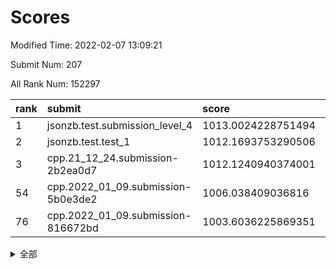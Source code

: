 # Scores

Modified Time: 2022-02-07 13:09:21

Submit Num: 207

All Rank Num: 152297

| rank |               submit               |       score        |       sigma        | pk_num |
| :--- | :--------------------------------- | :----------------- | :----------------- | :----- |
| 1    | jsonzb.test.submission_level_4     | 1013.0024228751494 | 0.8102453894268151 | 2941   |
| 2    | jsonzb.test.test_1                 | 1012.1693753290506 | 0.8062573137015157 | 2942   |
| 3    | cpp.21_12_24.submission-2b2ea0d7   | 1012.1240940374001 | 0.7784175857498598 | 2943   |
| 54   | cpp.2022_01_09.submission-5b0e3de2 | 1006.038409036816  | 0.7206216525864327 | 2943   |
| 76   | cpp.2022_01_09.submission-816672bd | 1003.6036225869351 | 0.7114959898122294 | 2945   |


<details>
<summary>全部</summary>

| rank |                 submit                 |       score        |       sigma        | pk_num |
| :--- | :------------------------------------- | :----------------- | :----------------- | :----- |
| 1    | jsonzb.test.submission_level_4         | 1013.0024228751494 | 0.8102453894268151 | 2941   |
| 2    | jsonzb.test.test_1                     | 1012.1693753290506 | 0.8062573137015157 | 2942   |
| 3    | cpp.21_12_24.submission-2b2ea0d7       | 1012.1240940374001 | 0.7784175857498598 | 2943   |
| 4    | gobigger.level_3.submission_level_3_25 | 1011.9007568110027 | 0.754568703927436  | 2939   |
| 5    | gobigger.level_3.submission_level_3_30 | 1011.6798811435197 | 0.7865305689910286 | 2944   |
| 6    | gobigger.level_3.submission_level_3_5  | 1011.343211937926  | 0.7473236156956975 | 2940   |
| 7    | gobigger.level_3.submission_level_3_18 | 1011.1596476109726 | 0.7964214631845978 | 2943   |
| 8    | gobigger.level_3.submission_level_3_6  | 1010.993411274831  | 0.7669948044719129 | 2943   |
| 9    | gobigger.level_3.submission_level_3_32 | 1010.7122304873063 | 0.7760291797447096 | 2937   |
| 10   | gobigger.level_3.submission_level_3_37 | 1010.6665661546323 | 0.7680114137109391 | 2942   |
| 11   | gobigger.level_3.submission_level_3_33 | 1010.5752793944778 | 0.7604044772689365 | 2941   |
| 12   | gobigger.level_3.submission_level_3_48 | 1010.4613429549468 | 0.7671234892305232 | 2943   |
| 13   | gobigger.level_3.submission_level_3_39 | 1010.446181414682  | 0.7595471019856301 | 2945   |
| 14   | gobigger.level_3.submission_level_3_23 | 1010.3717519277002 | 0.767772299867237  | 2941   |
| 15   | gobigger.level_3.submission_level_3_44 | 1010.2473355969215 | 0.7546382356353983 | 2943   |
| 16   | gobigger.level_3.submission_level_3_29 | 1010.1479231025642 | 0.7556071248720747 | 2944   |
| 17   | gobigger.level_3.submission_level_3_13 | 1010.0953805199015 | 0.7366448207126044 | 2943   |
| 18   | gobigger.level_3.submission_level_3_19 | 1010.0300762256682 | 0.7675323456238847 | 2949   |
| 19   | gobigger.level_3.submission_level_3_17 | 1010.015343856937  | 0.7643538615714573 | 2939   |
| 20   | gobigger.level_3.submission_level_3_16 | 1009.9905867143175 | 0.74856094371336   | 2944   |
| 21   | gobigger.level_3.submission_level_3_21 | 1009.9699576173799 | 0.7598839823085699 | 2946   |
| 22   | gobigger.level_3.submission_level_3_43 | 1009.958071687682  | 0.7484357921003925 | 2946   |
| 23   | gobigger.level_3.submission_level_3_7  | 1009.9322940282615 | 0.7679469011144318 | 2941   |
| 24   | gobigger.level_3.submission_level_3_15 | 1009.9298697606554 | 0.7627639187582053 | 2946   |
| 25   | gobigger.level_3.submission_level_3_10 | 1009.9088503680414 | 0.744010960224261  | 2947   |
| 26   | gobigger.level_3.submission_level_3_11 | 1009.8853725878117 | 0.7447339106219443 | 2945   |
| 27   | gobigger.level_3.submission_level_3_14 | 1009.8759454138163 | 0.7682160652608584 | 2945   |
| 28   | gobigger.level_3.submission_level_3_36 | 1009.8158634168497 | 0.7479645192904772 | 2941   |
| 29   | gobigger.level_3.submission_level_3_20 | 1009.6731012063681 | 0.7459864771560478 | 2940   |
| 30   | gobigger.level_3.submission_level_3_45 | 1009.6399840826024 | 0.7579833618304165 | 2937   |
| 31   | gobigger.level_3.submission_level_3_46 | 1009.6396586178207 | 0.7552018166830616 | 2944   |
| 32   | gobigger.level_3.submission_level_3_3  | 1009.6361349441905 | 0.7636129329085263 | 2941   |
| 33   | gobigger.level_3.submission_level_3_35 | 1009.5473618602451 | 0.7446926024767851 | 2944   |
| 34   | gobigger.level_3.submission_level_3_34 | 1009.5115007803538 | 0.7477914173805509 | 2946   |
| 35   | gobigger.level_3.submission_level_3_4  | 1009.4786474311614 | 0.7527285934182018 | 2946   |
| 36   | gobigger.level_3.submission_level_3_12 | 1009.4733865964306 | 0.74208638431584   | 2944   |
| 37   | gobigger.level_3.submission_level_3_1  | 1009.4495342510486 | 0.7346652592111876 | 2940   |
| 38   | gobigger.level_3.submission_level_3_26 | 1009.3862320327374 | 0.7538535871949836 | 2947   |
| 39   | gobigger.level_3.submission_level_3_22 | 1009.3854606006613 | 0.7737209986072833 | 2946   |
| 40   | gobigger.level_3.submission_level_3_24 | 1009.3850039174401 | 0.7404974053773425 | 2939   |
| 41   | gobigger.level_3.submission_level_3_31 | 1009.3651789632883 | 0.7573895618469502 | 2942   |
| 42   | gobigger.level_3.submission_level_3_2  | 1009.3231933441651 | 0.7484803214724985 | 2943   |
| 43   | gobigger.level_3.submission_level_3_38 | 1009.302290797809  | 0.7616013798187916 | 2943   |
| 44   | gobigger.level_3.submission_level_3_8  | 1009.1882238250337 | 0.7674190533053112 | 2943   |
| 45   | gobigger.level_3.submission_level_3_9  | 1009.0821370979482 | 0.7443751633607899 | 2944   |
| 46   | gobigger.level_3.submission_level_3_42 | 1009.0748915104501 | 0.7512035087227844 | 2939   |
| 47   | gobigger.level_3.submission_level_3_47 | 1009.0639276907275 | 0.7538086249767544 | 2944   |
| 48   | gobigger.level_3.submission_level_3_40 | 1008.7421451032992 | 0.7572532786096761 | 2945   |
| 49   | gobigger.level_3.submission_level_3_49 | 1008.7060849813845 | 0.7380261412042841 | 2943   |
| 50   | gobigger.level_3.submission_level_3_0  | 1008.6454511741446 | 0.7391512319770713 | 2949   |
| 51   | gobigger.level_3.submission_level_3_27 | 1008.5693559740558 | 0.7429089001789008 | 2945   |
| 52   | gobigger.level_3.submission_level_3_41 | 1007.9178462294427 | 0.752083100756524  | 2944   |
| 53   | gobigger.level_3.submission_level_3_28 | 1007.5044987858236 | 0.7519156332733679 | 2944   |
| 54   | cpp.2022_01_09.submission-5b0e3de2     | 1006.038409036816  | 0.7206216525864327 | 2943   |
| 55   | gobigger.level_1.submission_level_1_19 | 1004.7829649445542 | 0.7171837761657107 | 2944   |
| 56   | gobigger.level_1.submission_level_1_39 | 1004.6441102981813 | 0.7164089858231375 | 2941   |
| 57   | gobigger.level_1.submission_level_1_14 | 1004.5925358789955 | 0.7237742246851697 | 2944   |
| 58   | gobigger.level_1.submission_level_1_11 | 1004.5251718806857 | 0.7238709394029424 | 2944   |
| 59   | gobigger.level_1.submission_level_1_47 | 1004.5063112005332 | 0.712662510802719  | 2942   |
| 60   | gobigger.level_1.submission_level_1_48 | 1004.4647386462682 | 0.7090683560871995 | 2942   |
| 61   | gobigger.level_1.submission_level_1_38 | 1004.4406198472857 | 0.7228728334125053 | 2938   |
| 62   | gobigger.level_1.submission_level_1_42 | 1004.3080553848224 | 0.7132893817374875 | 2941   |
| 63   | gobigger.level_1.submission_level_1_17 | 1004.2984952437282 | 0.7190699534257239 | 2941   |
| 64   | gobigger.level_1.submission_level_1_12 | 1004.1352579284613 | 0.7203145690185694 | 2944   |
| 65   | gobigger.level_1.submission_level_1_34 | 1004.113943368242  | 0.7172880848439355 | 2941   |
| 66   | gobigger.level_1.submission_level_1_16 | 1004.0626190296757 | 0.7205060734640951 | 2950   |
| 67   | gobigger.level_1.submission_level_1_33 | 1004.0465090397056 | 0.707719149746366  | 2946   |
| 68   | gobigger.level_1.submission_level_1_15 | 1004.0290629919499 | 0.7247020797130798 | 2942   |
| 69   | gobigger.level_1.submission_level_1_23 | 1003.9774112078776 | 0.7202403920643022 | 2941   |
| 70   | gobigger.level_1.submission_level_1_8  | 1003.9188676541565 | 0.7089182642361381 | 2943   |
| 71   | gobigger.level_1.submission_level_1_35 | 1003.855295012966  | 0.7056548473571402 | 2943   |
| 72   | gobigger.level_1.submission_level_1_29 | 1003.7263163972955 | 0.7195620170946587 | 2944   |
| 73   | gobigger.level_1.submission_level_1_45 | 1003.6509530703362 | 0.7163684369298314 | 2953   |
| 74   | gobigger.level_1.submission_level_1_20 | 1003.627675537141  | 0.7134422077750169 | 2941   |
| 75   | gobigger.level_1.submission_level_1_2  | 1003.6260548346125 | 0.7189282269997485 | 2942   |
| 76   | cpp.2022_01_09.submission-816672bd     | 1003.6036225869351 | 0.7114959898122294 | 2945   |
| 77   | gobigger.level_1.submission_level_1_26 | 1003.586093679742  | 0.7112424946514712 | 2943   |
| 78   | gobigger.level_1.submission_level_1_13 | 1003.4255853200788 | 0.706946273007239  | 2944   |
| 79   | gobigger.level_1.submission_level_1_44 | 1003.4031341570671 | 0.7089584287456785 | 2948   |
| 80   | gobigger.level_1.submission_level_1_21 | 1003.3104680384649 | 0.719637151046169  | 2943   |
| 81   | gobigger.level_1.submission_level_1_27 | 1003.2734275629555 | 0.7057861169609766 | 2943   |
| 82   | gobigger.level_1.submission_level_1_1  | 1003.2481608534044 | 0.731975402974405  | 2945   |
| 83   | gobigger.level_1.submission_level_1_49 | 1003.2377192322231 | 0.7129968788060875 | 2938   |
| 84   | gobigger.level_1.submission_level_1_3  | 1003.2346770585809 | 0.7160013670474118 | 2946   |
| 85   | gobigger.level_1.submission_level_1_7  | 1003.1248781251882 | 0.7342233724291919 | 2946   |
| 86   | gobigger.level_1.submission_level_1_25 | 1003.0756408804568 | 0.7214150961267994 | 2940   |
| 87   | gobigger.level_1.submission_level_1_30 | 1003.0745339317276 | 0.7192569629284957 | 2946   |
| 88   | gobigger.level_1.submission_level_1_41 | 1003.0269958906664 | 0.7116573299011856 | 2940   |
| 89   | gobigger.level_1.submission_level_1_10 | 1002.9529085610952 | 0.7190924805304794 | 2940   |
| 90   | gobigger.level_1.submission_level_1_18 | 1002.9317463207489 | 0.7072492863110504 | 2944   |
| 91   | gobigger.level_1.submission_level_1_43 | 1002.8664560810986 | 0.7141427718799327 | 2945   |
| 92   | gobigger.level_1.submission_level_1_0  | 1002.8634370519625 | 0.7245324117821289 | 2948   |
| 93   | gobigger.level_1.submission_level_1_28 | 1002.8513832115533 | 0.7127985409894431 | 2942   |
| 94   | gobigger.level_1.submission_level_1_9  | 1002.797636435791  | 0.7235635189095591 | 2939   |
| 95   | gobigger.level_1.submission_level_1_37 | 1002.7820280397068 | 0.721280727889162  | 2947   |
| 96   | gobigger.level_1.submission_level_1_36 | 1002.7381545249683 | 0.7127776091912172 | 2939   |
| 97   | gobigger.level_1.submission_level_1_6  | 1002.7285946836262 | 0.7175305952519928 | 2946   |
| 98   | gobigger.level_1.submission_level_1_46 | 1002.5922960967409 | 0.7211089468227037 | 2943   |
| 99   | gobigger.level_1.submission_level_1_24 | 1002.5730388706802 | 0.7203701459521509 | 2943   |
| 100  | gobigger.level_1.submission_level_1_31 | 1002.571884720937  | 0.7180664680995564 | 2941   |
| 101  | gobigger.level_1.submission_level_1_4  | 1002.5426446717804 | 0.7117893884086671 | 2947   |
| 102  | gobigger.level_1.submission_level_1_22 | 1002.5411229094746 | 0.7200961767631169 | 2939   |
| 103  | gobigger.level_1.submission_level_1_32 | 1002.4588441931317 | 0.7114910805814878 | 2940   |
| 104  | gobigger.level_1.submission_level_1_40 | 1002.4356871660751 | 0.70776822517897   | 2943   |
| 105  | gobigger.level_1.submission_level_1_5  | 1001.9374222157156 | 0.7146664856048909 | 2937   |
| 106  | gobigger.random.submission_random_8    | 997.5061918983124  | 0.7021637594535564 | 2941   |
| 107  | gobigger.random.submission_random_49   | 997.3347933552116  | 0.71376907884299   | 2943   |
| 108  | gobigger.random.submission_random_32   | 997.236978277603   | 0.705828796549231  | 2944   |
| 109  | gobigger.random.submission_random_42   | 996.9444181617698  | 0.7103770345432251 | 2940   |
| 110  | gobigger.random.submission_random_36   | 996.9314963377361  | 0.7254135930507934 | 2947   |
| 111  | gobigger.random.submission_random_41   | 996.9272872098159  | 0.7212257800649182 | 2942   |
| 112  | gobigger.random.submission_random_24   | 996.852757209789   | 0.7167680003843783 | 2942   |
| 113  | gobigger.random.submission_random_38   | 996.6757528947559  | 0.7186166148697853 | 2946   |
| 114  | gobigger.random.submission_random_28   | 996.6557559472152  | 0.7056140444772007 | 2943   |
| 115  | gobigger.random.submission_random_25   | 996.5328171812524  | 0.6995338573195614 | 2940   |
| 116  | gobigger.random.submission_random_46   | 996.4173288265164  | 0.7077508418803159 | 2948   |
| 117  | gobigger.random.submission_random_0    | 996.4061247214662  | 0.712783336165705  | 2944   |
| 118  | gobigger.random.submission_random_48   | 996.3421750805055  | 0.7093266486037371 | 2946   |
| 119  | gobigger.random.submission_random_40   | 996.3063825320122  | 0.7293415014670762 | 2945   |
| 120  | gobigger.random.submission_random_29   | 996.2808153456757  | 0.7118955016782907 | 2944   |
| 121  | gobigger.random.submission_random_44   | 996.1268184911572  | 0.7085795342052954 | 2940   |
| 122  | gobigger.random.submission_random_20   | 996.1141964883354  | 0.7077370393849828 | 2946   |
| 123  | gobigger.random.submission_random_34   | 996.1121612277223  | 0.7067243380503594 | 2944   |
| 124  | gobigger.random.submission_random_26   | 996.0553423032926  | 0.7070488312119523 | 2943   |
| 125  | gobigger.random.submission_random_47   | 996.054346738762   | 0.7069963160484735 | 2941   |
| 126  | gobigger.random.submission_random_37   | 996.0508625117955  | 0.7019763063719092 | 2938   |
| 127  | gobigger.random.submission_random_45   | 996.0214577483835  | 0.7142367520530554 | 2940   |
| 128  | gobigger.random.submission_random_7    | 995.9757657426387  | 0.7093051768392078 | 2942   |
| 129  | gobigger.random.submission_random_21   | 995.944949177591   | 0.7058090011089098 | 2944   |
| 130  | gobigger.random.submission_random_13   | 995.9392779978963  | 0.7024270298089036 | 2943   |
| 131  | gobigger.random.submission_random_27   | 995.9118458142059  | 0.713794109643643  | 2948   |
| 132  | gobigger.random.submission_random_39   | 995.8856219150404  | 0.7093072314934687 | 2945   |
| 133  | gobigger.random.submission_random_31   | 995.869207731797   | 0.693340151450806  | 2942   |
| 134  | gobigger.random.submission_random_12   | 995.8536625878771  | 0.7113890905531478 | 2944   |
| 135  | gobigger.random.submission_random_30   | 995.8401495198227  | 0.7107997324546187 | 2945   |
| 136  | gobigger.random.submission_random_6    | 995.8349250588317  | 0.7061921878009313 | 2949   |
| 137  | gobigger.random.submission_random_23   | 995.8108306056897  | 0.6977745352852548 | 2942   |
| 138  | gobigger.random.submission_random_14   | 995.7999098421933  | 0.7073694964913677 | 2946   |
| 139  | gobigger.random.submission_random_9    | 995.7835929544813  | 0.705448158307579  | 2942   |
| 140  | gobigger.random.submission_random_1    | 995.7560289419027  | 0.7204091247865735 | 2940   |
| 141  | gobigger.random.submission_random_22   | 995.7268757791328  | 0.7109767373321941 | 2943   |
| 142  | gobigger.random.submission_random_35   | 995.6197242150089  | 0.711094756703428  | 2938   |
| 143  | gobigger.random.submission_random_15   | 995.5500093971267  | 0.6969335587164152 | 2943   |
| 144  | gobigger.random.submission_random_18   | 995.4141308333285  | 0.7206740869429209 | 2942   |
| 145  | gobigger.random.submission_random_17   | 995.4009203864564  | 0.7240749902060576 | 2943   |
| 146  | gobigger.random.submission_random_4    | 995.3854262463889  | 0.7234819725383156 | 2940   |
| 147  | gobigger.random.submission_random_5    | 995.3850363946485  | 0.7171999384905839 | 2944   |
| 148  | gobigger.random.submission_random_11   | 995.3652445584154  | 0.7258492558759275 | 2944   |
| 149  | gobigger.random.submission_random_3    | 995.3148908846639  | 0.7266953934849226 | 2944   |
| 150  | gobigger.random.submission_random_16   | 995.3142485042554  | 0.7153234520428045 | 2943   |
| 151  | gobigger.random.submission_random_33   | 995.2986508068665  | 0.7052874028758807 | 2938   |
| 152  | gobigger.random.submission_random_43   | 995.2540924657359  | 0.7179189328307048 | 2948   |
| 153  | gobigger.random.submission_random_2    | 995.2423168729235  | 0.7090780701820422 | 2938   |
| 154  | gobigger.random.submission_random_19   | 995.1853683632327  | 0.7131870158862225 | 2941   |
| 155  | gobigger.random.submission_random_10   | 994.9596000471151  | 0.7110055966513443 | 2942   |
| 156  | gobigger.level_2.submission_level_2_1  | 994.208488464868   | 0.7256933367078325 | 2939   |
| 157  | gobigger.level_2.submission_level_2_21 | 993.6179825519829  | 0.7379785440896356 | 2938   |
| 158  | gobigger.level_2.submission_level_2_11 | 993.4497342386098  | 0.7439163749932793 | 2937   |
| 159  | gobigger.level_2.submission_level_2_41 | 993.2024625432032  | 0.7390377076140235 | 2937   |
| 160  | gobigger.level_2.submission_level_2_49 | 993.0891776256098  | 0.7433652002983907 | 2943   |
| 161  | gobigger.level_2.submission_level_2_25 | 992.9911476956842  | 0.7381046774734152 | 2941   |
| 162  | gobigger.level_2.submission_level_2_16 | 992.8347679307532  | 0.7371345603327395 | 2939   |
| 163  | gobigger.level_2.submission_level_2_17 | 992.7701379471933  | 0.7456978811425069 | 2944   |
| 164  | gobigger.level_2.submission_level_2_18 | 992.7305907874297  | 0.7502970252320332 | 2938   |
| 165  | gobigger.level_2.submission_level_2_0  | 992.6919384871605  | 0.7402291061909785 | 2949   |
| 166  | gobigger.level_2.submission_level_2_15 | 992.6178756849864  | 0.7405672866494888 | 2941   |
| 167  | gobigger.level_2.submission_level_2_24 | 992.6157448350714  | 0.7491406395548864 | 2944   |
| 168  | gobigger.level_2.submission_level_2_23 | 992.5987278297163  | 0.7209862565979378 | 2945   |
| 169  | gobigger.level_2.submission_level_2_44 | 992.5803295966499  | 0.7552828862582265 | 2947   |
| 170  | gobigger.level_2.submission_level_2_37 | 992.5030936363022  | 0.7490690294469753 | 2947   |
| 171  | gobigger.level_2.submission_level_2_36 | 992.423623695565   | 0.7442409094064836 | 2945   |
| 172  | gobigger.level_2.submission_level_2_42 | 992.3722697020881  | 0.7527497102046793 | 2944   |
| 173  | gobigger.level_2.submission_level_2_45 | 992.3022211202485  | 0.7425605391461982 | 2938   |
| 174  | gobigger.level_2.submission_level_2_14 | 992.193166101146   | 0.739583872338742  | 2942   |
| 175  | gobigger.level_2.submission_level_2_2  | 992.1225452703045  | 0.7532870022360546 | 2950   |
| 176  | gobigger.level_2.submission_level_2_46 | 992.0247447328326  | 0.7399973420491055 | 2943   |
| 177  | gobigger.level_2.submission_level_2_4  | 992.0022226228659  | 0.7364971750332556 | 2945   |
| 178  | gobigger.level_2.submission_level_2_33 | 991.9922841857166  | 0.753234165761682  | 2946   |
| 179  | gobigger.level_2.submission_level_2_38 | 991.9755799945291  | 0.7440001187786601 | 2944   |
| 180  | gobigger.level_2.submission_level_2_28 | 991.9503917930246  | 0.7421034880309998 | 2945   |
| 181  | gobigger.level_2.submission_level_2_40 | 991.928657036062   | 0.7596263918899065 | 2945   |
| 182  | gobigger.level_2.submission_level_2_5  | 991.9283294109534  | 0.7577136721251551 | 2939   |
| 183  | gobigger.level_2.submission_level_2_3  | 991.8633755038794  | 0.7540670847736127 | 2947   |
| 184  | gobigger.level_2.submission_level_2_19 | 991.8145494727496  | 0.7525342064757504 | 2948   |
| 185  | gobigger.level_2.submission_level_2_48 | 991.806826162953   | 0.7514827610940096 | 2941   |
| 186  | gobigger.level_2.submission_level_2_6  | 991.8031636031395  | 0.7417214257923033 | 2941   |
| 187  | gobigger.level_2.submission_level_2_31 | 991.7748144115287  | 0.7386741945440161 | 2942   |
| 188  | gobigger.level_2.submission_level_2_47 | 991.6596808186479  | 0.754446533585197  | 2940   |
| 189  | gobigger.level_2.submission_level_2_43 | 991.6504539086826  | 0.7536083059326127 | 2938   |
| 190  | gobigger.level_2.submission_level_2_10 | 991.6496881242426  | 0.7565225244124176 | 2947   |
| 191  | gobigger.level_2.submission_level_2_39 | 991.5478970728468  | 0.7509583782162951 | 2938   |
| 192  | gobigger.level_2.submission_level_2_27 | 991.5377846620419  | 0.7506706365168799 | 2946   |
| 193  | gobigger.level_2.submission_level_2_29 | 991.3333185284517  | 0.7495768496400779 | 2936   |
| 194  | gobigger.level_2.submission_level_2_26 | 991.2399287587956  | 0.7541747016209015 | 2936   |
| 195  | gobigger.level_2.submission_level_2_32 | 991.2296307608177  | 0.7662809454102206 | 2940   |
| 196  | gobigger.level_2.submission_level_2_30 | 991.2213138473941  | 0.7587872300119877 | 2938   |
| 197  | gobigger.level_2.submission_level_2_7  | 991.1868845994304  | 0.7733952138491618 | 2946   |
| 198  | gobigger.level_2.submission_level_2_13 | 991.0311435507396  | 0.7789362215129109 | 2941   |
| 199  | gobigger.level_2.submission_level_2_8  | 990.8435934761624  | 0.7711724707608048 | 2937   |
| 200  | gobigger.level_2.submission_level_2_35 | 990.8147318167403  | 0.7593777546928705 | 2942   |
| 201  | gobigger.level_2.submission_level_2_34 | 990.6439472084038  | 0.7744426626424437 | 2945   |
| 202  | gobigger.level_2.submission_level_2_9  | 990.6290302295018  | 0.7418804163150092 | 2946   |
| 203  | gobigger.level_2.submission_level_2_12 | 990.4608657977379  | 0.7558754994173281 | 2946   |
| 204  | gobigger.level_2.submission_level_2_22 | 990.2605352593946  | 0.7682265125089683 | 2945   |
| 205  | gobigger.level_2.submission_level_2_20 | 989.3599561022688  | 0.7736686875804638 | 2947   |
| 206  | gobigger.none.submission_none_0        | 976.8383140264792  | 1.4259006670222707 | 2942   |
| 207  | gobigger.none.submission_none_1        | 974.0325777198158  | 1.7696456853882019 | 2946   |

</details>